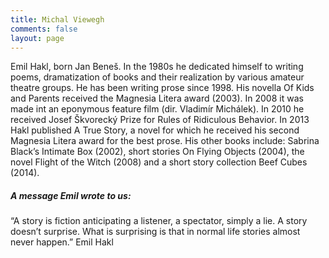 ```yaml
---
title: Michal Viewegh
comments: false
layout: page
---
```

Emil Hakl, born Jan Beneš. In the 1980s he dedicated himself to writing poems, dramatization of
books and their realization by various amateur theatre groups. He
has been writing prose since 1998. His novella Of Kids and Parents received the Magnesia Litera award (2003). In 2008 it was made int an eponymous feature film (dir. Vladimír Michálek). In 2010 he received Josef Škvorecký Prize for Rules of Ridiculous Behavior. In 2013 Hakl published A True Story, a novel for which he received his second Magnesia Litera award for the best prose. His other books include: Sabrina Black’s Intimate Box (2002), short stories On Flying Objects (2004), the novel Flight of the Witch (2008) and a short story collection Beef Cubes (2014).


##### A message Emil wrote to us:

“A story is fiction anticipating a listener,
a spectator, simply a lie.
A story doesn’t surprise.
What is surprising is that in normal life
stories almost never happen.”
Emil Hakl
